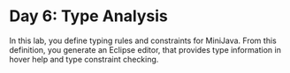 # Day 6: Type Analysis

In this lab, you define typing rules and constraints for MiniJava. From this definition, you generate an Eclipse editor, that provides type information in hover help and type constraint checking.
